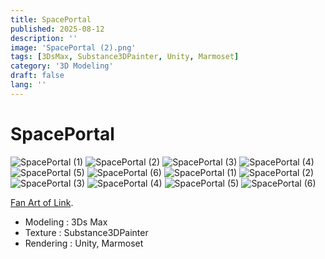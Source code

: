 ```yaml
---
title: SpacePortal
published: 2025-08-12
description: ''
image: 'SpacePortal (2).png'
tags: [3DsMax, Substance3DPainter, Unity, Marmoset]
category: '3D Modeling'
draft: false 
lang: ''
---
```

# SpacePortal

![SpacePortal (1)](./images/SpacePortal(1).jpg)
![SpacePortal (2)](./images/SpacePortal(2).jpg)
![SpacePortal (3)](./images/SpacePortal(3).jpg)
![SpacePortal (4)](./images/SpacePortal(4).jpg)
![SpacePortal (5)](./images/SpacePortal(5).jpg)
![SpacePortal (6)](./images/SpacePortal(6).jpg)
![SpacePortal (1)](./images/SpacePortal(1).png)
![SpacePortal (2)](./images/SpacePortal(2).png)
![SpacePortal (3)](./images/SpacePortal(3).png)
![SpacePortal (4)](./images/SpacePortal(4).png)
![SpacePortal (5)](./images/SpacePortal(5).png)
![SpacePortal (6)](./images/SpacePortal(6).png)

[Fan Art of Link](https://sketchfab.com/3d-models/star-gate-portal-02-8efe031a0ad94abd8e4f2a5e93bcc287).

- Modeling : 3Ds Max
- Texture : Substance3DPainter
- Rendering : Unity, Marmoset

